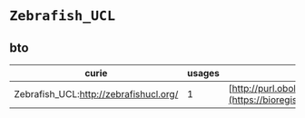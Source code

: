 # `Zebrafish_UCL`

## bto

| curie                                  |   usages | nodes                                                                                                           |
|----------------------------------------|----------|-----------------------------------------------------------------------------------------------------------------|
| Zebrafish_UCL:http://zebrafishucl.org/ |        1 | [http://purl.obolibrary.org/obo/BTO:0006432](https://bioregistry.io/http://purl.obolibrary.org/obo/BTO:0006432) |

